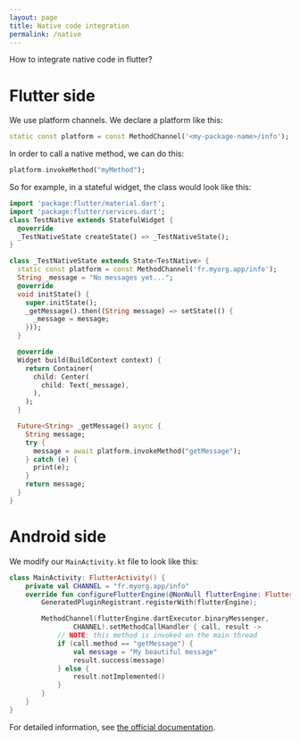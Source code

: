 ```yaml
---
layout: page
title: Native code integration
permalink: /native
---
```

How to integrate native code in flutter?

# Flutter side
We use platform channels. We declare a platform like this:
```dart
static const platform = const MethodChannel('<my-package-name>/info');
```
In order to call a native method, we can do this:
```dart
platform.invokeMethod("myMethod");
```
So for example, in a stateful widget, the class would look like this:
```dart
import 'package:flutter/material.dart';
import 'package:flutter/services.dart';
class TestNative extends StatefulWidget {
  @override
  _TestNativeState createState() => _TestNativeState();
}

class _TestNativeState extends State<TestNative> {
  static const platform = const MethodChannel('fr.myorg.app/info');
  String _message = "No messages yet...";
  @override
  void initState() {
    super.initState();
    _getMessage().then((String message) => setState(() {
      _message = message;
    }));
  }

  @override
  Widget build(BuildContext context) {
    return Container(
      child: Center(
        child: Text(_message),
      ),
    );
  }

  Future<String> _getMessage() async {
    String message;
    try {
      message = await platform.invokeMethod("getMessage");
    } catch (e) {
      print(e);
    }
    return message;
  }
}
```

# Android side
We modify our `MainActivity.kt` file to look like this:

```kotlin
class MainActivity: FlutterActivity() {
    private val CHANNEL = "fr.myorg.app/info"
    override fun configureFlutterEngine(@NonNull flutterEngine: FlutterEngine) {
        GeneratedPluginRegistrant.registerWith(flutterEngine);

        MethodChannel(flutterEngine.dartExecutor.binaryMessenger,
                CHANNEL).setMethodCallHandler { call, result ->
            // NOTE: this method is invoked on the main thread
            if (call.method == "getMessage") {
                val message = "My beautiful message"
                result.success(message)
            } else {
                result.notImplemented()
            }
        }
    }
}
```

For detailed information, see [the official documentation](https://flutter.dev/docs/development/platform-integration/platform-channels#example-calling-platform-specific-ios-and-android-code-using-platform-channels%7C).